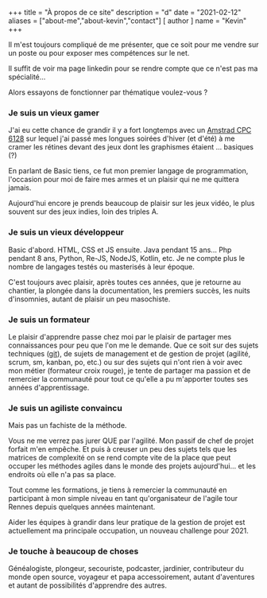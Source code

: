 +++
title = "À propos de ce site"
description = "d"
date = "2021-02-12"
aliases = ["about-me","about-kevin","contact"]
[ author ]
  name = "Kevin"
+++


Il m'est toujours compliqué de me présenter, que ce soit pour me vendre sur un poste ou pour exposer mes compétences sur le net.

Il suffit de voir ma page linkedin pour se rendre compte que ce n'est pas ma spécialité...

Alors essayons de fonctionner par thématique voulez-vous ?

### Je suis un vieux gamer

J'ai eu cette chance de grandir il y a fort longtemps avec un [Amstrad CPC 6128](https://fr.wikipedia.org/wiki/Amstrad_CPC_6128) sur lequel j'ai passé mes longues soirées d'hiver (et d'été) à me cramer les rétines devant des jeux dont les graphismes étaient ... basiques (?)

En parlant de Basic tiens, ce fut mon premier langage de programmation, l'occasion pour moi de faire mes armes et un plaisir qui ne me quittera jamais.

Aujourd'hui encore je prends beaucoup de plaisir sur les jeux vidéo, le plus souvent sur des jeux indies, loin des triples A.

### Je suis un vieux développeur

Basic d'abord. HTML, CSS et JS ensuite. Java pendant 15 ans... Php pendant 8 ans, Python, Re-JS, NodeJS, Kotlin, etc. Je ne compte plus le nombre de langages testés ou masterisés à leur époque.

C'est toujours avec plaisir, après toutes ces années, que je retourne au chantier, la plongée dans la documentation, les premiers succès, les nuits d'insomnies, autant de plaisir un peu masochiste.

### Je suis un formateur

Le plaisir d'apprendre passe chez moi par le plaisir de partager mes connaissances pour peu que l'on me le demande. Que ce soit sur des sujets techniques ([git](https://github.com/besstiolle/)), de sujets de management et de gestion de projet (agilité, scrum, sm, kanban, po, etc.) ou sur des sujets qui n'ont rien à voir avec mon métier (formateur croix rouge), je tente de partager ma passion et de remercier la communauté pour tout ce qu'elle a pu m'apporter toutes ses années d'apprentissage.

### Je suis un agiliste convaincu

Mais pas un fachiste de la méthode. 

Vous ne me verrez pas jurer QUE par l'agilité. Mon passif de chef de projet forfait m'en empêche. Et puis à creuser un peu des sujets tels que les matrices de complexité on se rend compte vite de la place que peut occuper les méthodes agiles dans le monde des projets aujourd'hui... et les endroits où elle n'a pas sa place.

Tout comme les formations, je tiens à remercier la communauté en participant à mon simple niveau en tant qu'organisateur de l'agile tour Rennes depuis quelques années maintenant.

Aider les équipes à grandir dans leur pratique de la gestion de projet est actuellement ma principale occupation, un nouveau challenge pour 2021.

### Je touche à beaucoup de choses

Généalogiste, plongeur, secouriste, podcaster, jardinier, contributeur du monde open source, voyageur et papa accessoirement, autant d'aventures et autant de possibilités d'apprendre des autres. 
